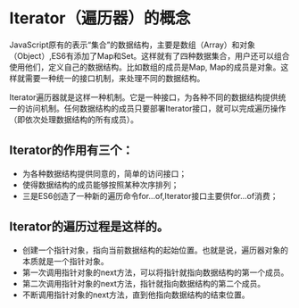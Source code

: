# Iterator（遍历器）的概念

JavaScript原有的表示“集合”的数据结构，主要是数组（Array）和对象（Object）,ES6有添加了Map和Set。这样就有了四种数据集合，用户还可以组合使用他们，定义自己的数据结构。比如数组的成员是Map, Map的成员是对象。这样就需要一种统一的接口机制，来处理不同的数据结构。

Iterator遍历器就是这样一种机制。它是一种接口，为各种不同的数据结构提供统一的访问机制。任何数据结构的成员只要部署Iterator接口，就可以完成遍历操作（即依次处理数据结构的所有成员）。

##  Iterator的作用有三个：

  - 为各种数据结构提供同意的，简单的访问接口；
  - 使得数据结构的成员能够按照某种次序排列；
  - 三是ES6创造了一种新的遍历命令for...of,Iterator接口主要供for...of消费；

## Iterator的遍历过程是这样的。

  - 创建一个指针对象，指向当前数据结构的起始位置。也就是说，遍历器对象的本质就是一个指针对象。
  - 第一次调用指针对象的next方法，可以将指针就指向数据结构的第一个成员。
  - 第二次调用指针对象的next方法，指针就指向数据结构的第二个成员。
  - 不断调用指针对象的next方法，直到他指向数据结构的结束位置。
